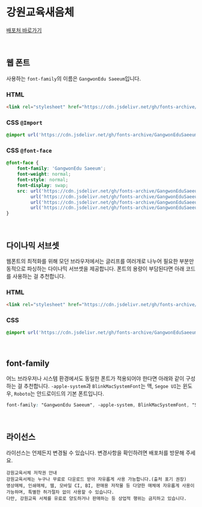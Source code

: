 # 강원교육새음체

[배포처 바로가기](https://blog.naver.com/happygwedu/221897547714)

&nbsp;

## 웹 폰트

사용하는 `font-family`의 이름은 `GangwonEdu Saeeum`입니다.

### HTML

```html
<link rel="stylesheet" href="https://cdn.jsdelivr.net/gh/fonts-archive/GangwonEduSaeeum/GangwonEduSaeeum.css" type="text/css"/>
```

### CSS `@Import`

```css
@import url('https://cdn.jsdelivr.net/gh/fonts-archive/GangwonEduSaeeum/GangwonEduSaeeum.css');
```

### CSS `@font-face`

```css
@font-face {
    font-family: 'GangwonEdu Saeeum';
    font-weight: normal;
    font-style: normal;
    font-display: swap;
    src: url('https://cdn.jsdelivr.net/gh/fonts-archive/GangwonEduSaeeum/GangwonEduSaeeum.woff2') format('woff2'),
         url('https://cdn.jsdelivr.net/gh/fonts-archive/GangwonEduSaeeum/GangwonEduSaeeum.woff') format('woff'),
         url('https://cdn.jsdelivr.net/gh/fonts-archive/GangwonEduSaeeum/GangwonEduSaeeum.otf') format('opentype'),
         url('https://cdn.jsdelivr.net/gh/fonts-archive/GangwonEduSaeeum/GangwonEduSaeeum.ttf') format('truetype');
}
```

&nbsp;

## 다이나믹 서브셋

웹폰트의 최적화를 위해 모던 브라우저에서는 글리프를 여러개로 나누어 필요한 부분만 동적으로 파싱하는 다이나믹 서브셋을 제공합니다. 폰트의 용량이 부담된다면 아래 코드를 사용하는 걸 추천합니다.

### HTML

```html
<link rel="stylesheet" href="https://cdn.jsdelivr.net/gh/fonts-archive/GangwonEduSaeeum/subsets/GangwonEduSaeeum-dynamic-subset.css" type="text/css"/>
```

### CSS

```css
@import url('https://cdn.jsdelivr.net/gh/fonts-archive/GangwonEduSaeeum/subsets/GangwonEduSaeeum-dynamic-subset.css');
```

&nbsp;

## font-family

어느 브라우저나 시스템 환경에서도 동일한 폰트가 적용되어야 한다면 아래와 같이 구성하는 걸 추천합니다. `-apple-system`과 `BlinkMacSystemFont`는 맥, `Segoe UI`는 윈도우, `Roboto`는 안드로이드의 기본 폰트입니다.


```css
font-family: "GangwonEdu Saeeum", -apple-system, BlinkMacSystemFont, "Segoe UI", Roboto, Oxygen, Ubuntu, Cantarell, "Open Sans", "Helvetica Neue", sans-serif;
```

&nbsp;

## 라이선스

라이선스는 언제든지 변경될 수 있습니다. 변경사항을 확인하려면 배포처를 방문해 주세요.

```
강원교육서체 저작권 안내 
강원교육서체는 누구나 무료로 다운로드 받아 자유롭게 사용 가능합니다.(출처 표기 권장) 
영상매체, 인쇄매체, 웹, 모바일 CI, BI, 판매용 저작물 등 다양한 매체에 자유롭게 사용이 가능하며, 특별한 허가절차 없이 사용할 수 있습니다. 
다만, 강원교육 서체를 유료로 양도하거나 판매하는 등 상업적 행위는 금지하고 있습니다.
```
